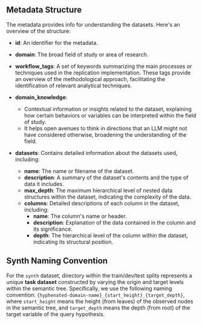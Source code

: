 ## Metadata Structure

The metadata provides info for understanding the datasets. Here's an overview of the structure:

- **id**: An identifier for the metadata.

- **domain**: The broad field of study or area of research.

- **workflow_tags**: A set of keywords summarizing the main processes or techniques used in the replication implementation. These tags provide an overview of the methodological approach, facilitating the identification of relevant analytical techniques.

- **domain_knowledge**:
  - Contextual information or insights related to the dataset, explaining how certain behaviors or variables can be interpreted within the field of study.
  - It helps open avenues to think in directions that an LLM might not have considered otherwise, broadening the understanding of the field.

- **datasets**: Contains detailed information about the datasets used, including:
  - **name**: The name or filename of the dataset.
  - **description**: A summary of the dataset's contents and the type of data it includes.
  - **max_depth**: The maximum hierarchical level of nested data structures within the dataset, indicating the complexity of the data.
  - **columns**: Detailed descriptions of each column in the dataset, including:
    - **name**: The column's name or header.
    - **description**: Explanation of the data contained in the column and its significance.
    - **depth**: The hierarchical level of the column within the dataset, indicating its structural position.

## Synth Naming Convention

For the `synth` dataset, directory within the train/dev/test splits represents a unique **task dataset** constructed by varying the origin and target levels within the semantic tree. Specifically, we use the following naming convention: `{hyphenated-domain-name}_{start_height}_{target_depth}`,
where `start_height` means the height (from leaves) of the observed nodes in the semantic tree, and `target_depth` means the depth (from root) of the target variable of the query hypothesis.
